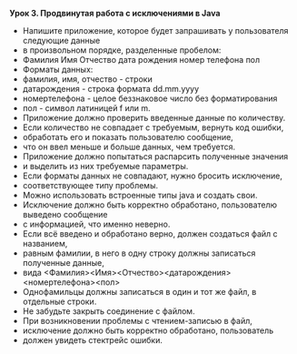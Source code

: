 **Урок 3. Продвинутая работа с исключениями в Java**
* Напишите приложение, которое будет запрашивать у пользователя следующие данные
* в произвольном порядке, разделенные пробелом:
* Фамилия Имя Отчество дата рождения номер телефона пол
* Форматы данных:
* фамилия, имя, отчество - строки
* датарождения - строка формата dd.mm.yyyy
* номертелефона - целое беззнаковое число без форматирования
* пол - символ латиницей f или m.
* Приложение должно проверить введенные данные по количеству.
* Если количество не совпадает с требуемым, вернуть код ошибки,
* обработать его и показать пользователю сообщение,
* что он ввел меньше и больше данных, чем требуется.
* Приложение должно попытаться распарсить полученные значения
* и выделить из них требуемые параметры.
* Если форматы данных не совпадают, нужно бросить исключение,
* соответствующее типу проблемы.
* Можно использовать встроенные типы java и создать свои.
* Исключение должно быть корректно обработано, пользователю выведено сообщение
* с информацией, что именно неверно.
* Если всё введено и обработано верно, должен создаться файл с названием,
* равным фамилии, в него в одну строку должны записаться полученные данные,
* вида <Фамилия><Имя><Отчество><датарождения><номертелефона><пол>
* Однофамильцы должны записаться в один и тот же файл, в отдельные строки.
* Не забудьте закрыть соединение с файлом.
* При возникновении проблемы с чтением-записью в файл,
* исключение должно быть корректно обработано, пользователь
* должен увидеть стектрейс ошибки.
